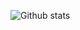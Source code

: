 ![Github stats](https://github-readme-stats.vercel.app/api?username=Gl00ria&theme=tokyonight&show_icons=true&count_private=true)

